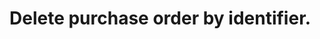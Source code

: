 #  Delete purchase order by identifier.

<api-endpoint openapi-path="../../specifications/api.yml" method="DELETE" endpoint="/store/order/{orderId}"/>